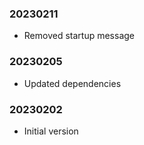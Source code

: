 ### 20230211

  * Removed startup message

### 20230205

   * Updated dependencies

### 20230202

  * Initial version
